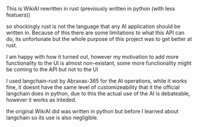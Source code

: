 This is WikiAI rewritten in rust (previously written in python (with less featuers))

so shockingly rust is not the language that any AI application should be written in. Because of this there are some limitations to what this API can do, its unfortunate but the whole purpose of this project was to get better at rust. 

I am happy with how it turned out, however my motivation to add more functionality to the UI is almost non-existant, some more functionality might be coming to the API but not to the UI


I used langchain-rust by Abraxas-365 for the AI operations, while it works fine, it doesnt have the same level of customizeability that it the official langchain does in python, due to this the actual use of the AI is debateable, however it works as inteded. 

the original WikiAI did was written in python but before I learned about langchain so its use is also negligible.
